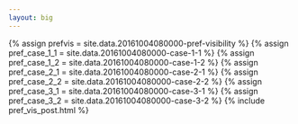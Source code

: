 ```yaml
---
layout: big
---
```

{% assign prefvis = site.data.20161004080000-pref-visibility %}
{% assign pref_case_1_1 = site.data.20161004080000-case-1-1 %}
{% assign pref_case_1_2 = site.data.20161004080000-case-1-2 %}
{% assign pref_case_2_1 = site.data.20161004080000-case-2-1 %}
{% assign pref_case_2_2 = site.data.20161004080000-case-2-2 %}
{% assign pref_case_3_1 = site.data.20161004080000-case-3-1 %}
{% assign pref_case_3_2 = site.data.20161004080000-case-3-2 %}
{% include pref_vis_post.html %}
